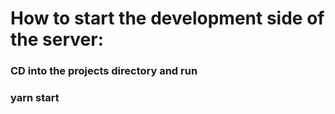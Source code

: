 # How to start the development side of the server:
### CD into the projects directory and run
### yarn start
